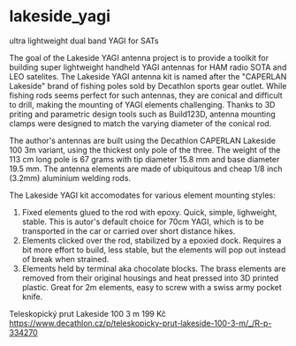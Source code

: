 # lakeside_yagi


ultra lightweight dual band YAGI for SATs

The goal of the Lakeside YAGI antenna project is to provide a toolkit for building super lightweight handheld YAGI antennas for HAM radio SOTA and LEO satelites. The Lakeside YAGI antenna kit is named after the "CAPERLAN Lakeside" brand of fishing poles sold by Decathlon sports gear outlet. While fishing rods seems perfect for such antennas, they are conical and difficult to drill, making the mounting of YAGI elements challenging. Thanks to 3D priting and parametric design tools such as Build123D, antenna mounting clamps were designed to match the varying diameter of the conical rod.

The author's antennas are built using the Decathlon CAPERLAN Lakeside 100 3m variant, using the thickest only pole of the three. The weight of the 113 cm long pole is 67 grams with tip diameter 15.8 mm and base diameter 19.5 mm. The antenna elements are made of ubiquitous and cheap 1/8 inch (3.2mm) aluminium welding rods.

The Lakeside YAGI kit accomodates for various element mounting styles:
1) Fixed elements glued to the rod with epoxy. Quick, simple, lighweight, stable. This is autor's default choice for 70cm YAGI, which is to be transported in the car or carried over short distance hikes.
2) Elements clicked over the rod, stabilized by a epoxied dock. Requires a bit more effort to build, less stable, but the elements will pop out instead of break when strained.
3) Elements held by terminal aka chocolate blocks. The brass elements are removed from their original housings and heat pressed into 3D printed plastic. Great for 2m elements, easy to screw with a swiss army pocket knife.

Teleskopický prut Lakeside 100 3 m 199 Kč
https://www.decathlon.cz/p/teleskopicky-prut-lakeside-100-3-m/_/R-p-334270
